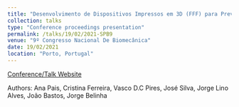 ```yaml
---
title: "Desenvolvimento de Dispositivos Impressos em 3D (FFF) para Prevenir a Propagação de COVID-19"
collection: talks
type: "Conference proceedings presentation"
permalink: /talks/19/02/2021-SPB9
venue: "9º Congresso Nacional De Biomecânica"
date: 19/02/2021
location: "Porto, Portugal"
---
```


[Conference/Talk Website](https://cnbio2021.wixsite.com/cnb2021)

Authors: Ana Pais, Cristina Ferreira, Vasco D.C Pires, José Silva, Jorge Lino Alves, João Bastos, Jorge Belinha

